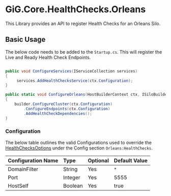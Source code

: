 # GiG.Core.HealthChecks.Orleans

This Library provides an API to register Health Checks for an Orleans Silo.


## Basic Usage

The below code needs to be added to the `Startup.cs`. This will register the Live and Ready Health Check Endpoints.

```csharp

public void ConfigureServices(IServiceCollection services)
{
     services.AddHealthChecksService(ctx.Configuration);
}

public static void ConfigureOrleans(HostBuilderContext ctx, ISiloBuilder builder)
{
    builder.ConfigureCluster(ctx.Configuration)
        .ConfigureEndpoints(ctx.Configuration)
        .AddHealthCheckDependencies();
}

```

### Configuration

The below table outlines the valid Configurations used to override the [HealthChecksOptions](..\src\GiG.Core.HealthChecks.Orleans\Abstractions\HealthChecksOptions.cs) under the Config section `Orleans:HealthChecks`.

| Configuration Name | Type   | Optional | Default Value |
|:-------------------|:-------|:---------|:--------------|
| DomainFilter       | String | Yes      | `*`           |
| Port               | Integer| Yes      | 5555         |
| HostSelf           | Boolean| Yes      | true         |
